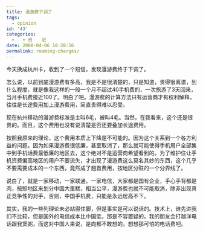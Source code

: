 ```yaml
---
title: 漫游费下调了
tags:
  - opinion
id: '43'
categories:
  -   - 日　　记
date: 2008-04-06 18:28:56
permalink: roaming-charges/
---
```


今天换成杭州卡，收到了一个短信，发现漫游费终于下调了。

怎么说，以前到底漫游费有多高，我是不是很清楚的，只是知道，贵得很离谱，到什么程度，就是像我这样的一般一个月不超过40手机费的，一次旅游了3天回来，当月手机费接近100了。明白了吧。漫游费的计算方法只有运营商才有权利解释，往往是长途费用加上漫游费用，简直贵得难以忍受。

现在杭州移动的漫游费标准是主叫6毛，被叫4毛。当然，在我看来，这个还是很贵的。而且，这个费用也没有说清楚是否还要叠加长途费用。

按照我原来的理论，这个费用本质上下降是不可能的。因为这个关系到一个各方利益的问题。因为如果漫游费很低廉，甚至取消了，那么就可能使得手机用户全部集中到手机话费最低廉的地区去，这个绝对不是运营商希望看到的。为了维护住让手机资费偏高地区的用户不要流失，才出现了漫游费这么莫名其妙的东西，这个几乎不要需要成本的一个东西，竟然成了翘首费用，按地区分赃的一个分界线了。

说白了，就是一家移动，一家联通，一家电信，大家都是国有企业，手心手背都是肉，按照地区来划分中国大蛋糕，相当公平，漫游费也就不可能取消，除非出现真正竞争性的对手，否则，中国手机费，只能是永远居高不下。

其实，我的一些列理论未必站得住脚，但是事实是可以说话的。技术上，谁先进我们不比较，但是国外的电信成本比中国低，那是不容置疑的。我的朋友会打越洋电话跟我煲粥，而这对中国人来说，是向都不敢想的。想想那可怕的电话费吧。